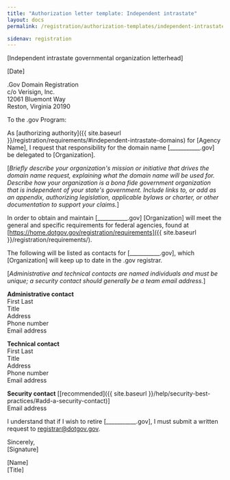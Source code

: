 ```yaml
---
title: "Authorization letter template: Independent intrastate"
layout: docs
permalink: /registration/authorization-templates/independent-intrastate/

sidenav: registration
---
```


[Independent intrastate governmental organization letterhead]

[Date]

.Gov Domain Registration\
c/o Verisign, Inc.\
12061 Bluemont Way\
Reston, Virginia 20190

To the .gov Program:

As [authorizing authority]({{ site.baseurl }}/registration/requirements/#independent-intrastate-domains) for [Agency Name], I request that responsibility for the domain name [\_\_\_\_\_\_\_\_\_\_\_.gov] be delegated to [Organization].

[*Briefly describe your organization's mission or initiative that drives the domain name request, explaining what the domain name will be used for. Describe how your organization is a bona fide government organization that is independent of your state's government. Include links to, or add as an appendix, authorizing legislation, applicable bylaws or charter, or other documentation to support your claims.*]

In order to obtain and maintain [\_\_\_\_\_\_\_\_\_\_\_.gov] [Organization] will meet the general and specific requirements for federal agencies, found at [https://home.dotgov.gov/registration/requirements]({{ site.baseurl }}/registration/requirements/).

The following will be listed as contacts for [\_\_\_\_\_\_\_\_\_\_\_.gov], which [Organization] will keep up to date in the .gov registrar.

[*Administrative and technical contacts are named individuals and must be unique; a security contact should generally be a team email address.*]

**Administrative contact**\
First Last\
Title\
Address\
Phone number\
Email address

**Technical contact**\
First Last\
Title\
Address\
Phone number\
Email address

**Security contact** [[recommended]({{ site.baseurl }}/help/security-best-practices/#add-a-security-contact)]\
Email address

I understand that if I wish to retire [\_\_\_\_\_\_\_\_\_\_\_.gov], I must submit a written request to <registrar@dotgov.gov>.

Sincerely,\
[Signature]

[Name]\
[Title]
